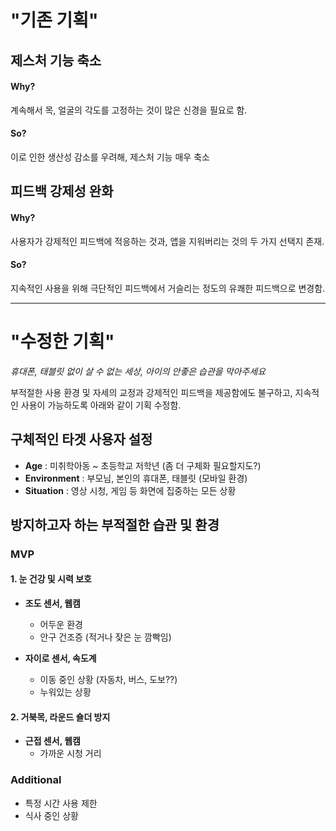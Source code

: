 # **"기존 기획"**

## 제스처 기능 축소
#### Why?
계속해서 목, 얼굴의 각도를 고정하는 것이 많은 신경을 필요로 함.
#### So?
이로 인한 생산성 감소를 우려해, 제스처 기능 매우 축소

## 피드백 강제성 완화
#### Why?
사용자가 강제적인 피드백에 적응하는 것과, 앱을 지워버리는 것의 두 가지 선택지 존재.
#### So?
지속적인 사용을 위해 극단적인 피드백에서 거슬리는 정도의 유쾌한 피드백으로 변경함.

---

# **"수정한 기획"**

*휴대폰, 태블릿 없이 살 수 없는 세상, 아이의 안좋은 습관을 막아주세요*

부적절한 사용 환경 및 자세의 교정과 강제적인 피드백을 제공함에도 불구하고, 지속적인 사용이 가능하도록 아래와 같이 기획 수정함. 

## 구체적인 타겟 사용자 설정

- **Age** : 미취학아동 ~ 초등학교 저학년 (좀 더 구체화 필요할지도?)
- **Environment** : 부모님, 본인의 휴대폰, 태블릿 (모바일 환경)
- **Situation** : 영상 시청, 게임 등 화면에 집중하는 모든 상황

## 방지하고자 하는 부적절한 습관 및 환경
### **MVP**
#### **1. 눈 건강 및 시력 보호**

- **조도 센서, 웹캠**
	- 어두운 환경 
	- 안구 건조증 (적거나 잦은 눈 깜빡임)

- **자이로 센서, 속도계**
	- 이동 중인 상황 (자동차, 버스, 도보??)
	- 누워있는 상황
#### 2. 거북목, 라운드 숄더 방지

- **근접 센서, 웹캠**
	- 가까운 시청 거리

### **Additional**
- 특정 시간 사용 제한
- 식사 중인 상황